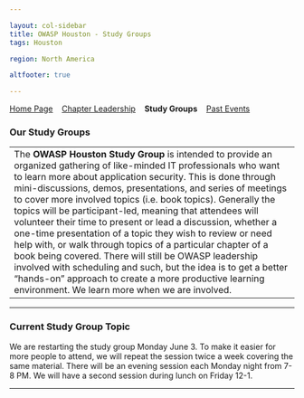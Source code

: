 ```yaml
---

layout: col-sidebar
title: OWASP Houston - Study Groups
tags: Houston

region: North America

altfooter: true

---
```


[Home Page](index.md)
&nbsp;&nbsp;&nbsp;[Chapter Leadership](leaders.md)
&nbsp;&nbsp;&nbsp;<strong>Study Groups</strong>
&nbsp;&nbsp;&nbsp;[Past Events](pastevents.md)


### Our Study Groups ###

<table>
  <tr><td width="80%">
    The <strong>OWASP Houston Study Group</strong> is intended to provide an organized gathering of like-minded IT professionals who want to learn more about application security.   This is done through mini-discussions, demos, presentations, and series of meetings to cover more involved topics (i.e. book topics).   Generally the topics will be participant-led, meaning that attendees will volunteer their time to present or lead a discussion, whether a one-time presentation of a topic they wish to review or need help with, or walk through topics of a particular chapter of a book being covered.  There will still be OWASP leadership involved with scheduling and such, but the idea is to get a better “hands-on” approach to create a more productive learning environment.  We learn more when we are involved.</td>
  </tr>
</table>

----

### Current Study Group Topic ###

We are restarting the study group Monday June 3. To make it easier for more people to attend, we will repeat the session twice a week covering the same material. There will be an evening session each Monday night from 7-8 PM. We will have a second session during lunch on Friday 12-1.

----
